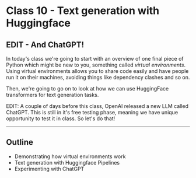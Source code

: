 # Class 10 - Text generation with Huggingface
## EDIT - And ChatGPT!

In today's class we're going to start with an overview of one final piece of Python which might be new to you, something called _virtual environments_. Using virtual environments allows you to share code easily and have people run it on their machines, avoiding things like dependency clashes and so on. 

Then, we're going to go on to look at how we can use HuggingFace transformers for text generation tasks.

EDIT: A couple of days before this class, OpenAI released a new LLM called ChatGPT. This is still in it's free testing phase, meaning we have unique opportunity to test it in class. So let's do that!

---
## Outline

- Demonstrating how virtual environments work
- Text generation with Huggingface Pipelines
- Experimenting with ChatGPT